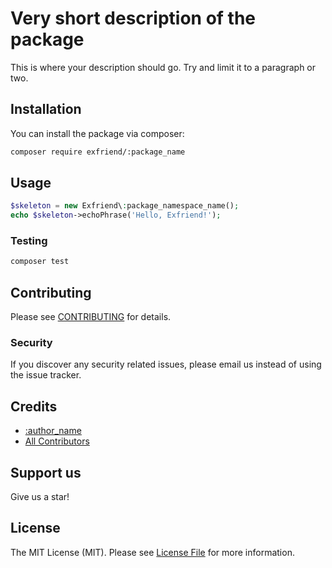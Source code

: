 # Very short description of the package

This is where your description should go. Try and limit it to a paragraph or two.

## Installation

You can install the package via composer:

```bash
composer require exfriend/:package_name
```

## Usage

``` php
$skeleton = new Exfriend\:package_namespace_name();
echo $skeleton->echoPhrase('Hello, Exfriend!');
```

### Testing

``` bash
composer test
```

## Contributing

Please see [CONTRIBUTING](CONTRIBUTING.md) for details.

### Security

If you discover any security related issues, please email us instead of using the issue tracker.

## Credits

- [:author_name](https://github.com/:author_username)
- [All Contributors](../../contributors)

## Support us

Give us a star!

## License

The MIT License (MIT). Please see [License File](LICENSE.md) for more information.
